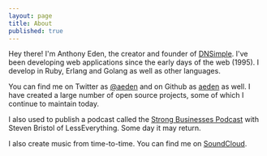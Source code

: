 ```yaml
---
layout: page
title: About
published: true
---
```


Hey there! I'm Anthony Eden, the creator and founder of [DNSimple](https://dnsimple.com). I've been developing web applications since the early days of the web (1995). I develop in Ruby, Erlang and Golang as well as other languages.

You can find me on Twitter as [@aeden](http://twitter.com/aeden) and on Github as [aeden](https://github.com/aeden) as well. I have created a large number of open source projects, some of which I continue to maintain today.

I also used to publish a podcast called the [Strong Businesses Podcast](http://strongbusinessespodcast.com) with Steven Bristol of LessEverything. Some day it may return.

I also create music from time-to-time. You can find me on [SoundCloud](https://soundcloud.com/theministerprime).
